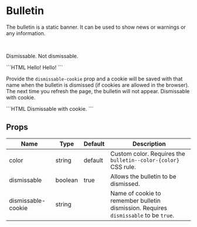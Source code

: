 # Bulletin

The bulletin is a static banner. It can be used to show news or warnings or any information.

<br/>

<FLBulletin>Dismissable.</FLBulletin>
<FLBulletin :dismissable="false" color="green">Not dismissable.</FLBulletin>

<SourceCode>
```HTML
<FLBulletin>Hello!</FLBulletin>
<FLBulletin :dismissable="false" color="green">Hello!</FLBulletin>
```
</SourceCode>

<br/>

Provide the `dismissable-cookie` prop and a cookie will be saved with that name when the bulletin is dismissed (if cookies are allowed in the browser). The next time you refresh the page, the bulletin will not appear.
<FLBulletin color="green" dismissable-cookie="my-cookie">Dismissable with cookie.</FLBulletin>

<SourceCode>
```HTML
<FLBulletin
  color="green"
  dismissable-cookie="my-cookie"
>
  Dismissable with cookie.
</FLBulletin>
```
</SourceCode>

## Props

| Name               | Type    | Default | Description                                                                          |
| ------------------ | ------- | ------- | ------------------------------------------------------------------------------------ |
| color              | string  | default | Custom color. Requires the `bulletin--color-{color}` CSS rule.                       |
| dismissable        | boolean | true    | Allows the bulletin to be dismissed.                                                 |
| dismissable-cookie | string  |         | Name of cookie to remember bulletin dismission. Requires `dismissable` to be `true`. |

<style lang="scss" scoped>
.bulletin {
  margin-top: 8px;
  &.bulletin--color-green {
    background-color: #10b877;
  }
}
</style>
